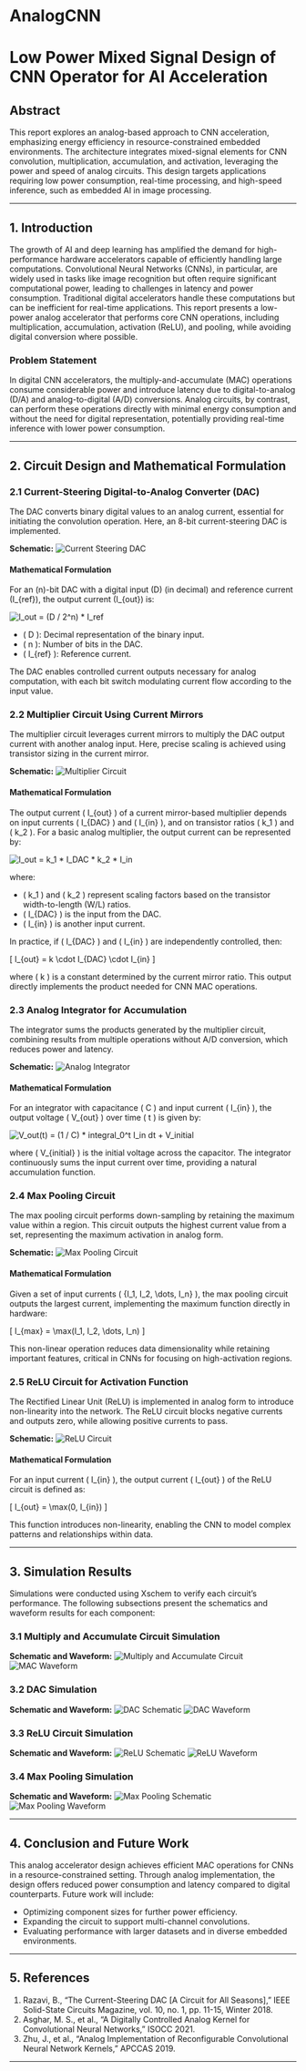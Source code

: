# AnalogCNN
# Low Power Mixed Signal Design of CNN Operator for AI Acceleration

## Abstract

This report explores an analog-based approach to CNN acceleration, emphasizing energy efficiency in resource-constrained embedded environments. The architecture integrates mixed-signal elements for CNN convolution, multiplication, accumulation, and activation, leveraging the power and speed of analog circuits. This design targets applications requiring low power consumption, real-time processing, and high-speed inference, such as embedded AI in image processing.

---

## 1. Introduction

The growth of AI and deep learning has amplified the demand for high-performance hardware accelerators capable of efficiently handling large computations. Convolutional Neural Networks (CNNs), in particular, are widely used in tasks like image recognition but often require significant computational power, leading to challenges in latency and power consumption. Traditional digital accelerators handle these computations but can be inefficient for real-time applications. This report presents a low-power analog accelerator that performs core CNN operations, including multiplication, accumulation, activation (ReLU), and pooling, while avoiding digital conversion where possible.

### Problem Statement

In digital CNN accelerators, the multiply-and-accumulate (MAC) operations consume considerable power and introduce latency due to digital-to-analog (D/A) and analog-to-digital (A/D) conversions. Analog circuits, by contrast, can perform these operations directly with minimal energy consumption and without the need for digital representation, potentially providing real-time inference with lower power consumption.

---

## 2. Circuit Design and Mathematical Formulation

### 2.1 Current-Steering Digital-to-Analog Converter (DAC)

The DAC converts binary digital values to an analog current, essential for initiating the convolution operation. Here, an 8-bit current-steering DAC is implemented.

**Schematic:**
![Current Steering DAC](images/dac_schematic.png)

#### Mathematical Formulation

For an \(n\)-bit DAC with a digital input \(D\) (in decimal) and reference current \(I_{ref}\), the output current \(I_{out}\) is:

![I_out = (D / 2^n) * I_ref](images/dac_equation.svg)

- \( D \): Decimal representation of the binary input.
- \( n \): Number of bits in the DAC.
- \( I_{ref} \): Reference current.

The DAC enables controlled current outputs necessary for analog computation, with each bit switch modulating current flow according to the input value.

### 2.2 Multiplier Circuit Using Current Mirrors

The multiplier circuit leverages current mirrors to multiply the DAC output current with another analog input. Here, precise scaling is achieved using transistor sizing in the current mirror.

**Schematic:**
![Multiplier Circuit](images/multiplier_schematic.png)

#### Mathematical Formulation

The output current \( I_{out} \) of a current mirror-based multiplier depends on input currents \( I_{DAC} \) and \( I_{in} \), and on transistor ratios \( k_1 \) and \( k_2 \). For a basic analog multiplier, the output current can be represented by:

![I_out = k_1 * I_DAC * k_2 * I_in](images/multiplier_equation.svg)

where:
- \( k_1 \) and \( k_2 \) represent scaling factors based on the transistor width-to-length (W/L) ratios.
- \( I_{DAC} \) is the input from the DAC.
- \( I_{in} \) is another input current.

In practice, if \( I_{DAC} \) and \( I_{in} \) are independently controlled, then:

\[
I_{out} = k \cdot I_{DAC} \cdot I_{in}
\]

where \( k \) is a constant determined by the current mirror ratio. This output directly implements the product needed for CNN MAC operations.

### 2.3 Analog Integrator for Accumulation

The integrator sums the products generated by the multiplier circuit, combining results from multiple operations without A/D conversion, which reduces power and latency.

**Schematic:**
![Analog Integrator](images/integrator_schematic.png)

#### Mathematical Formulation

For an integrator with capacitance \( C \) and input current \( I_{in} \), the output voltage \( V_{out} \) over time \( t \) is given by:

![V_out(t) = (1 / C) * integral_0^t I_in dt + V_initial](images/integrator_equation.svg)

where \( V_{initial} \) is the initial voltage across the capacitor. The integrator continuously sums the input current over time, providing a natural accumulation function.

### 2.4 Max Pooling Circuit

The max pooling circuit performs down-sampling by retaining the maximum value within a region. This circuit outputs the highest current value from a set, representing the maximum activation in analog form.

**Schematic:**
![Max Pooling Circuit](images/max_pooling_schematic.png)

#### Mathematical Formulation

Given a set of input currents \( \{I_1, I_2, \dots, I_n\} \), the max pooling circuit outputs the largest current, implementing the maximum function directly in hardware:

\[
I_{max} = \max(I_1, I_2, \dots, I_n)
\]

This non-linear operation reduces data dimensionality while retaining important features, critical in CNNs for focusing on high-activation regions.

### 2.5 ReLU Circuit for Activation Function

The Rectified Linear Unit (ReLU) is implemented in analog form to introduce non-linearity into the network. The ReLU circuit blocks negative currents and outputs zero, while allowing positive currents to pass.

**Schematic:**
![ReLU Circuit](images/relu_schematic.png)

#### Mathematical Formulation

For an input current \( I_{in} \), the output current \( I_{out} \) of the ReLU circuit is defined as:

\[
I_{out} = \max(0, I_{in})
\]

This function introduces non-linearity, enabling the CNN to model complex patterns and relationships within data.

---

## 3. Simulation Results

Simulations were conducted using Xschem to verify each circuit’s performance. The following subsections present the schematics and waveform results for each component:

### 3.1 Multiply and Accumulate Circuit Simulation

**Schematic and Waveform:**
![Multiply and Accumulate Circuit](images/mac_schematic.png)
![MAC Waveform](images/mac_waveform.png)

### 3.2 DAC Simulation

**Schematic and Waveform:**
![DAC Schematic](images/dac_schematic.png)
![DAC Waveform](images/dac_waveform.png)

### 3.3 ReLU Circuit Simulation

**Schematic and Waveform:**
![ReLU Schematic](images/relu_schematic.png)
![ReLU Waveform](images/relu_waveform.png)

### 3.4 Max Pooling Simulation

**Schematic and Waveform:**
![Max Pooling Schematic](images/max_pooling_schematic.png)
![Max Pooling Waveform](images/max_pooling_waveform.png)

---

## 4. Conclusion and Future Work

This analog accelerator design achieves efficient MAC operations for CNNs in a resource-constrained setting. Through analog implementation, the design offers reduced power consumption and latency compared to digital counterparts. Future work will include:
- Optimizing component sizes for further power efficiency.
- Expanding the circuit to support multi-channel convolutions.
- Evaluating performance with larger datasets and in diverse embedded environments.

---

## 5. References

1. Razavi, B., “The Current-Steering DAC [A Circuit for All Seasons],” IEEE Solid-State Circuits Magazine, vol. 10, no. 1, pp. 11-15, Winter 2018.
2. Asghar, M. S., et al., “A Digitally Controlled Analog Kernel for Convolutional Neural Networks,” ISOCC 2021.
3. Zhu, J., et al., “Analog Implementation of Reconfigurable Convolutional Neural Network Kernels,” APCCAS 2019.

---
